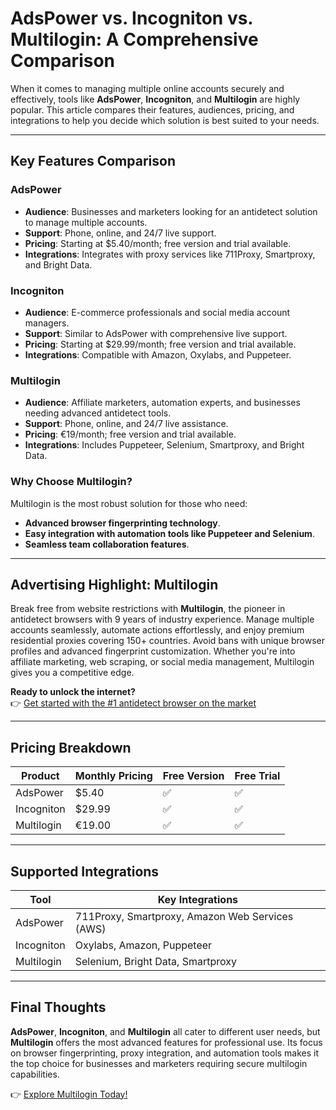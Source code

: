 # AdsPower vs. Incogniton vs. Multilogin: A Comprehensive Comparison

When it comes to managing multiple online accounts securely and effectively, tools like **AdsPower**, **Incogniton**, and **Multilogin** are highly popular. This article compares their features, audiences, pricing, and integrations to help you decide which solution is best suited to your needs.

---

## Key Features Comparison

### AdsPower
- **Audience**: Businesses and marketers looking for an antidetect solution to manage multiple accounts.
- **Support**: Phone, online, and 24/7 live support.
- **Pricing**: Starting at $5.40/month; free version and trial available.
- **Integrations**: Integrates with proxy services like 711Proxy, Smartproxy, and Bright Data.

### Incogniton
- **Audience**: E-commerce professionals and social media account managers.
- **Support**: Similar to AdsPower with comprehensive live support.
- **Pricing**: Starting at $29.99/month; free version and trial available.
- **Integrations**: Compatible with Amazon, Oxylabs, and Puppeteer.

### Multilogin
- **Audience**: Affiliate marketers, automation experts, and businesses needing advanced antidetect tools.
- **Support**: Phone, online, and 24/7 live assistance.
- **Pricing**: €19/month; free version and trial available.
- **Integrations**: Includes Puppeteer, Selenium, Smartproxy, and Bright Data.

### Why Choose Multilogin?
Multilogin is the most robust solution for those who need:
- **Advanced browser fingerprinting technology**.
- **Easy integration with automation tools like Puppeteer and Selenium**.
- **Seamless team collaboration features**.

---

## Advertising Highlight: Multilogin

Break free from website restrictions with **Multilogin**, the pioneer in antidetect browsers with 9 years of industry experience. Manage multiple accounts seamlessly, automate actions effortlessly, and enjoy premium residential proxies covering 150+ countries. Avoid bans with unique browser profiles and advanced fingerprint customization. Whether you're into affiliate marketing, web scraping, or social media management, Multilogin gives you a competitive edge.

**Ready to unlock the internet?**  
👉 [Get started with the #1 antidetect browser on the market](https://bit.ly/multIlogin)

---

## Pricing Breakdown

| Product       | Monthly Pricing | Free Version | Free Trial |
|---------------|-----------------|--------------|------------|
| AdsPower      | $5.40          | ✅            | ✅          |
| Incogniton    | $29.99         | ✅            | ✅          |
| Multilogin    | €19.00         | ✅            | ✅          |

---

## Supported Integrations

| Tool          | Key Integrations                                      |
|---------------|-------------------------------------------------------|
| AdsPower      | 711Proxy, Smartproxy, Amazon Web Services (AWS)       |
| Incogniton    | Oxylabs, Amazon, Puppeteer                            |
| Multilogin    | Selenium, Bright Data, Smartproxy                     |

---

## Final Thoughts

**AdsPower**, **Incogniton**, and **Multilogin** all cater to different user needs, but **Multilogin** offers the most advanced features for professional use. Its focus on browser fingerprinting, proxy integration, and automation tools makes it the top choice for businesses and marketers requiring secure multilogin capabilities.

👉 [Explore Multilogin Today!](https://bit.ly/multIlogin)

